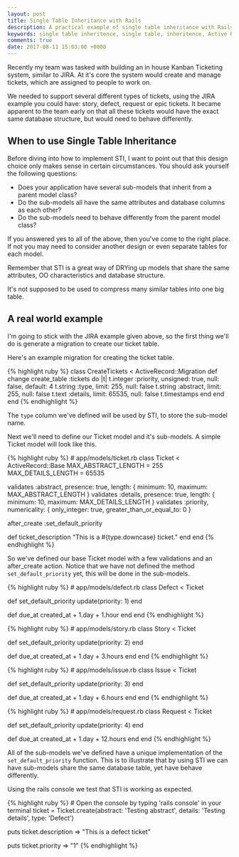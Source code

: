 ```yaml
---
layout: post
title: Single Table Inheritance with Rails
description: A practical example of single table inheritance with Rails.
keywords: single table inheritence, single table, inheritence, Active Record, Rails, rails, ruby, Ruby, MySQL, Database, tickets, JIRA, ticketing system, kanban
comments: true
date: 2017-08-11 15:03:00 +0000
---
```


Recently my team was tasked with building an in house Kanban Ticketing system, similar to JIRA.
At it's core the system would create and manage tickets, which are assigned to people to work on.

We needed to support several different types of tickets, using the JIRA example you could have: story, defect, request or epic tickets.
It became apparent to the team early on that all these tickets would have the exact same database structure, but would need to behave differently.

## When to use Single Table Inheritance
Before diving into how to implement STI, I want to point out that this design choice only makes sense in certain circumstances.
You should ask yourself the following questions: 
* Does your application have several sub-models that inherit from a parent model class?
* Do the sub-models all have the same attributes and database columns as each other?
* Do the sub-models need to behave differently from the parent model class?
 
If you answered yes to all of the above, then you've come to the right place. 
If not you may need to consider another design or even separate tables for each model.

Remember that STI is a great way of DRYing up models that share the same attributes, OO characteristics and database structure. 

It's not supposed to be used to compress many similar tables into one big table.

## A real world example 

I'm going to stick with the JIRA example given above, so the first thing we'll do is generate a migration to create our ticket table. 

Here's an example migration for creating the ticket table.

<div class = "block-code-expanded">
{% highlight ruby %}
class CreateTickets < ActiveRecord::Migration
  def change
    create_table :tickets do |t|
      t.integer :priority, unsigned: true, null: false, default: 4
      t.string :type, limit: 255, null: false
      t.string :abstract, limit: 255, null: false
      t.text :details, limit: 65535, null: false
      t.timestamps
    end
  end
end
{% endhighlight %}
</div>

The `type` column we've defined will be used by STI, to store the sub-model name.

Next we'll need to define our Ticket model and it's sub-models. 
A simple Ticket model will look like this.

<div class = "block-code-expanded">
{% highlight ruby %}
# app/models/ticket.rb
class Ticket < ActiveRecord::Base
  MAX_ABSTRACT_LENGTH = 255
  MAX_DETAILS_LENGTH = 65535
  
  validates :abstract, presence: true, length: { minimum: 10, maximum: MAX_ABSTRACT_LENGTH }
  validates :details, presence: true, length: { minimum: 10, maximum: MAX_DETAILS_LENGTH }
  validates :priority, numericality: { only_integer: true, greater_than_or_equal_to: 0 }
  
  after_create :set_default_priority
  
  def ticket_description
    "This is a #{type.downcase} ticket."
  end
end
{% endhighlight %}
</div>

So we've defined our base Ticket model with a few validations and an after_create action.
Notice that we have not defined the method `set_default_priority` yet, this will be done in the sub-models. 

<div class = "block-code-expanded">
{% highlight ruby %}
# app/models/defect.rb
class Defect < Ticket

  def set_default_priority
    update(priority: 1)
  end
  
  def due_at
    created_at + 1.day + 1.hour
  end
end
{% endhighlight %}
</div>

<div class = "block-code-expanded">
{% highlight ruby %}
# app/models/story.rb
class Story < Ticket

  def set_default_priority
    update(priority: 2)
  end
  
  def due_at
    created_at + 1.day + 3.hours
  end
end
{% endhighlight %}
</div>

<div class = "block-code-expanded">
{% highlight ruby %}
# app/models/issue.rb
class Issue < Ticket
  
  def set_default_priority
    update(priority: 3)
  end
  
  def due_at
    created_at + 1.day + 6.hours
  end
end
{% endhighlight %}
</div>

<div class = "block-code-expanded">
{% highlight ruby %}
# app/models/request.rb
class Request < Ticket

  def set_default_priority
    update(priority: 4)
  end
  
  def due_at
    created_at + 1.day + 12.hours
  end
end
{% endhighlight %}
</div>

All of the sub-models we've defined have a unique implementation of the `set_default_priority` function.
This is to illustrate that by using STI we can have sub-models share the same database table, yet have behave differently.

Using the rails console we test that STI is working as expected.
<div class = "block-code-expanded">
{% highlight ruby %}
# Open the console by typing 'rails console' in your terminal
ticket = Ticket.create(abstract: 'Testing abstract', 
                       details: 'Testing details', 
                       type: 'Defect')    
                                         
puts ticket.description
=> "This is a defect ticket"

puts ticket.priority
=> "1"
{% endhighlight %}
</div>